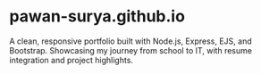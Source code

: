 # pawan-surya.github.io
A clean, responsive portfolio built with Node.js, Express, EJS, and Bootstrap. Showcasing my journey from school to IT, with resume integration and project highlights.
